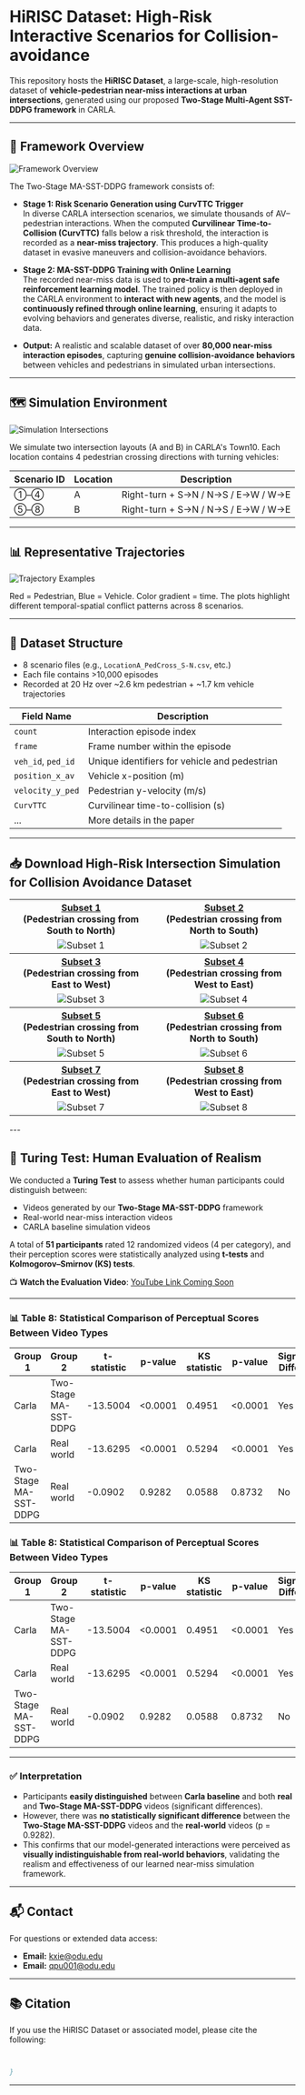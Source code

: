 # HiRISC Dataset: High-Risk Interactive Scenarios for Collision-avoidance

This repository hosts the **HiRISC Dataset**, a large-scale, high-resolution dataset of **vehicle-pedestrian near-miss interactions at urban intersections**, generated using our proposed **Two-Stage Multi-Agent SST-DDPG framework** in CARLA.

---

## 🧠 Framework Overview

![Framework Overview](https://github.com/Qpu523/HiRISC-Dataset/blob/7ac52fe8a27fbb071942795e77c5461db8f661d2/Config/Picture11.png)

The Two-Stage MA-SST-DDPG framework consists of:

- **Stage 1: Risk Scenario Generation using CurvTTC Trigger**  
  In diverse CARLA intersection scenarios, we simulate thousands of AV–pedestrian interactions. When the computed **Curvilinear Time-to-Collision (CurvTTC)** falls below a risk threshold, the interaction is recorded as a **near-miss trajectory**. This produces a high-quality dataset in evasive maneuvers and collision-avoidance behaviors.

- **Stage 2: MA-SST-DDPG Training with Online Learning**  
  The recorded near-miss data is used to **pre-train a multi-agent safe reinforcement learning model**. The trained policy is then deployed in the CARLA environment to **interact with new agents**, and the model is **continuously refined through online learning**, ensuring it adapts to evolving behaviors and generates diverse, realistic, and risky interaction data.
- **Output:** A realistic and scalable dataset of over **80,000 near-miss interaction episodes**, capturing **genuine collision-avoidance behaviors** between vehicles and pedestrians in simulated urban intersections.

---

## 🗺 Simulation Environment

![Simulation Intersections](https://github.com/Qpu523/HiRISC-Dataset/blob/7ac52fe8a27fbb071942795e77c5461db8f661d2/Config/Picture22.png)

We simulate two intersection layouts (A and B) in CARLA's Town10. Each location contains 4 pedestrian crossing directions with turning vehicles:

| Scenario ID | Location | Description                                |
|-------------|----------|--------------------------------------------|
| ①–④         | A        | Right-turn + S→N / N→S / E→W / W→E         |
| ⑤–⑧         | B        | Right-turn + S→N / N→S / E→W / W→E         |


---

## 📊 Representative Trajectories

![Trajectory Examples](https://github.com/Qpu523/HiRISC-Dataset/blob/7ac52fe8a27fbb071942795e77c5461db8f661d2/Config/Picture33.png)

Red = Pedestrian, Blue = Vehicle. Color gradient = time. The plots highlight different temporal-spatial conflict patterns across 8 scenarios.

---

## 📁 Dataset Structure

- 8 scenario files (e.g., `LocationA_PedCross_S-N.csv`, etc.)
- Each file contains >10,000 episodes
- Recorded at 20 Hz over ~2.6 km pedestrian + ~1.7 km vehicle trajectories

| Field Name         | Description                                 |
|--------------------|---------------------------------------------|
| `count`            | Interaction episode index                   |
| `frame`            | Frame number within the episode             |
| `veh_id`, `ped_id` | Unique identifiers for vehicle and pedestrian |
| `position_x_av`    | Vehicle x-position (m)                      |
| `velocity_y_ped`   | Pedestrian y-velocity (m/s)                 |
| `CurvTTC`          | Curvilinear time-to-collision (s)           |
| ...                | More details in the paper                   |

---

## 📥 Download High-Risk Intersection Simulation for Collision Avoidance Dataset

<table>
<tr>
<th><a href="https://1drv.ms/f/c/your-link-1">Subset 1<br></a>(Pedestrian crossing from South to North)</th>
<th><a href="https://1drv.ms/f/c/your-link-2">Subset 2<br></a>(Pedestrian crossing from North to South)</th>
</tr>
<tr>
<td align="center"><img src="https://github.com/Qpu523/HiRISC-Dataset/blob/e5532840771f062f3f88ca2029b0ff375d10c609/Config/1.png" alt="Subset 1" /></td>
<td align="center"><img src="https://github.com/Qpu523/HiRISC-Dataset/blob/e5532840771f062f3f88ca2029b0ff375d10c609/Config/2.png" alt="Subset 2" /></td>
</tr>

<tr>
<th><a href="https://1drv.ms/f/c/your-link-3">Subset 3<br></a>(Pedestrian crossing from East to West)</th>
<th><a href="https://1drv.ms/f/c/your-link-4">Subset 4<br></a>(Pedestrian crossing from West to East)</th>
</tr>
<tr>
<td align="center"><img src="https://github.com/Qpu523/HiRISC-Dataset/blob/e5532840771f062f3f88ca2029b0ff375d10c609/Config/3.png" alt="Subset 3" /></td>
<td align="center"><img src="https://github.com/Qpu523/HiRISC-Dataset/blob/e5532840771f062f3f88ca2029b0ff375d10c609/Config/4.png" alt="Subset 4" /></td>
</tr>

<tr>
<th><a href="https://1drv.ms/f/c/your-link-5">Subset 5<br></a>(Pedestrian crossing from South to North)</th>
<th><a href="https://1drv.ms/f/c/your-link-6">Subset 6<br></a>(Pedestrian crossing from North to South)</th>
</tr>
<tr>
<td align="center"><img src="https://github.com/Qpu523/HiRISC-Dataset/blob/e5532840771f062f3f88ca2029b0ff375d10c609/Config/5.png" alt="Subset 5" /></td>
<td align="center"><img src="https://github.com/Qpu523/HiRISC-Dataset/blob/e5532840771f062f3f88ca2029b0ff375d10c609/Config/6.png" alt="Subset 6" /></td>
</tr>

<tr>
<th><a href="https://1drv.ms/f/c/your-link-7">Subset 7<br></a>(Pedestrian crossing from East to West)</th>
<th><a href="https://1drv.ms/f/c/your-link-8">Subset 8<br></a>(Pedestrian crossing from West to East)</th>
</tr>
<tr>
<td align="center"><img src="https://github.com/Qpu523/HiRISC-Dataset/blob/e5532840771f062f3f88ca2029b0ff375d10c609/Config/7.png" alt="Subset 7" /></td>
<td align="center"><img src="https://github.com/Qpu523/HiRISC-Dataset/blob/e5532840771f062f3f88ca2029b0ff375d10c609/Config/8.png" alt="Subset 8" /></td>
</tr>

</table>
---


## 🎯 Turing Test: Human Evaluation of Realism

We conducted a **Turing Test** to assess whether human participants could distinguish between:

- Videos generated by our **Two-Stage MA-SST-DDPG** framework
- Real-world near-miss interaction videos
- CARLA baseline simulation videos 

A total of **51 participants** rated 12 randomized videos (4 per category), and their perception scores were statistically analyzed using **t-tests** and **Kolmogorov–Smirnov (KS) tests**.

📺 **Watch the Evaluation Video**: [YouTube Link Coming Soon](https://www.youtube.com/watch?v=YOUR_VIDEO_ID)

---

### 📊 Table 8: Statistical Comparison of Perceptual Scores Between Video Types

| **Group 1**           | **Group 2**             | **t-statistic** | **p-value** | **KS statistic** | **p-value** | **Significant Difference** |
|-----------------------|-------------------------|------------------|-------------|------------------|-------------|-----------------------------|
| Carla                 | Two-Stage MA-SST-DDPG   | -13.5004         | <0.0001     | 0.4951           | <0.0001     | Yes                         |
| Carla                 | Real world              | -13.6295         | <0.0001     | 0.5294           | <0.0001     | Yes                         |
| Two-Stage MA-SST-DDPG | Real world              | -0.0902          | 0.9282      | 0.0588           | 0.8732      | No                          |



### 📊 Table 8: Statistical Comparison of Perceptual Scores Between Video Types

| Group 1               | Group 2               | t-statistic | p-value  | KS statistic | p-value  | Significant Difference |
|-----------------------|------------------------|-------------|----------|--------------|----------|-------------------------|
| Carla                 | Two-Stage MA-SST-DDPG | -13.5004    | <0.0001  | 0.4951       | <0.0001  | Yes                     |
| Carla                 | Real world            | -13.6295    | <0.0001  | 0.5294       | <0.0001  | Yes                     |
| Two-Stage MA-SST-DDPG | Real world            | -0.0902     | 0.9282   | 0.0588       | 0.8732   | No                      |

---

### ✅ Interpretation

- Participants **easily distinguished** between **Carla baseline** and both **real** and **Two-Stage MA-SST-DDPG** videos (significant differences).
- However, there was **no statistically significant difference** between the **Two-Stage MA-SST-DDPG** videos and the **real-world** videos (p = 0.9282).
- This confirms that our model-generated interactions were perceived as **visually indistinguishable from real-world behaviors**, validating the realism and effectiveness of our learned near-miss simulation framework.


---

## 📬 Contact

For questions or extended data access:

- **Email:** kxie@odu.edu
- **Email:** qpu001@odu.edu
---



## 📚 Citation

If you use the HiRISC Dataset or associated model, please cite the following:

```bibtex


}
```

---


